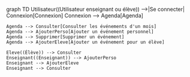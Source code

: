 graph TD
Utilisateur((Utilisateur enseignant ou élève)) -->|Se connecter| Connexion[Connexion]
Connexion --> Agenda[Agenda]

    Agenda --> Consulter[Consulter les événements d'un mois]
    Agenda --> AjouterPerso[Ajouter un événement personnel]
    Agenda --> Supprimer[Supprimer un événement]
    Agenda --> AjouterEleve[Ajouter un événement pour un élève]

    Eleve((Élève)) --> Consulter
    Enseignant((Enseignant)) --> AjouterPerso
    Enseignant --> AjouterEleve
    Enseignant --> Consulter
